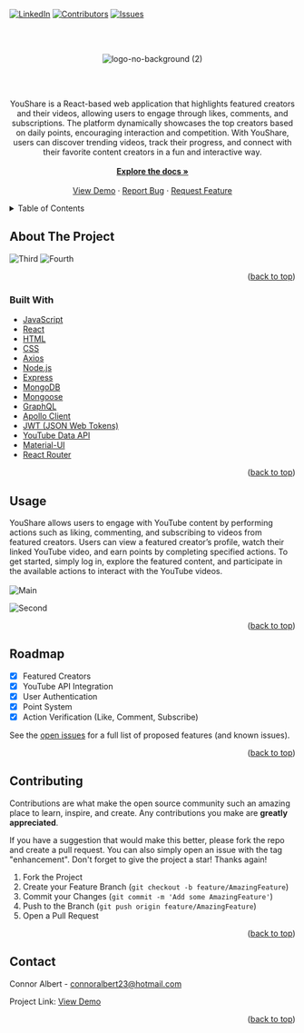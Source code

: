 <div id="top"></div>

[![LinkedIn][linkedin-shield]][linkedin-url]
[![Contributors][contributors-shield]][contributors-url]
[![Issues][issues-shield]][issues-url]



<br />
<br />
<p align="center">
  <img src="https://github.com/user-attachments/assets/683ff958-ccc6-4c00-bf17-9061d0e8e73f" alt="logo-no-background (2)" />
</p>



   
 

<br />
<br />
  <p align="center">
    YouShare is a React-based web application that highlights featured creators and their videos, allowing users to engage through likes, comments, and subscriptions. The platform dynamically showcases the top creators based on daily points, encouraging interaction and competition. With YouShare, users can discover trending videos, track their progress, and connect with their favorite content creators in a fun and interactive way.
    <br />
    <br />
    <a href="https://github.com/ConnorAlbert/YouShare"><strong>Explore the docs »</strong></a>
    <br />
    <br />
    <a href="https://YouShare-190cb1d0e6db.herokuapp.com/">View Demo</a>
    ·
    <a href="https://github.com/ConnorAlbert/YouShare/issues">Report Bug</a>
    ·
    <a href="https://github.com/ConnorAlbert/YouShare/issues">Request Feature</a>
  </p>
</div>



<!-- TABLE OF CONTENTS -->
<details>
  <summary>Table of Contents</summary>
  <ol>
    <li>
      <a href="#about-the-project">About The Project</a>
      <ul>
        <li><a href="#built-with">Built With</a></li>
      </ul>
    </li>
    <li><a href="#usage">Usage</a></li>
    <li><a href="#roadmap">Roadmap</a></li>
    <li><a href="#contributing">Contributing</a></li>
    <li><a href="#contact">Contact</a></li>
  </ol>
</details>



<!-- ABOUT THE PROJECT -->
## About The Project

![Third](https://github.com/user-attachments/assets/2cfc31c0-04b5-4f82-9a98-14361e570351)
![Fourth](https://github.com/user-attachments/assets/a9af5e12-7af4-4cf9-bdd7-7de2ba3b8241)



<p align="right">(<a href="#top">back to top</a>)</p>



### Built With
* [JavaScript](https://devdocs.io/javascript/)
* [React](https://reactjs.org/docs/getting-started.html)
* [HTML](https://devdocs.io/html/)
* [CSS](https://devdocs.io/css/)
* [Axios](https://axios-http.com/docs/intro)
* [Node.js](https://nodejs.org/en/docs/)
* [Express](https://expressjs.com/)
* [MongoDB](https://www.mongodb.com/docs/)
* [Mongoose](https://mongoosejs.com/docs/)
* [GraphQL](https://graphql.org/learn/)
* [Apollo Client](https://www.apollographql.com/docs/react/)
* [JWT (JSON Web Tokens)](https://jwt.io/introduction/)
* [YouTube Data API](https://developers.google.com/youtube/v3)
* [Material-UI](https://mui.com/)
* [React Router](https://reactrouter.com/)

<p align="right">(<a href="#top">back to top</a>)</p>

<!-- USAGE EXAMPLES -->
## Usage
YouShare allows users to engage with YouTube content by performing actions such as liking, commenting, and subscribing to videos from featured creators. Users can view a featured creator’s profile, watch their linked YouTube video, and earn points by completing specified actions. To get started, simply log in, explore the featured content, and participate in the available actions to interact with the YouTube videos.
<br/>
<br/>
![Main](https://github.com/user-attachments/assets/f7858f22-c126-4c2d-86d4-439abda0889a)
<br/> 


![Second](https://github.com/user-attachments/assets/afcc384f-c53b-45cc-8dac-07a237feb2d3)


<p float="left">
  
</p>





<p align="right">(<a href="#top">back to top</a>)</p>



<!-- ROADMAP -->
## Roadmap

* [x] Featured Creators
* [x] YouTube API Integration
* [x] User Authentication
* [x] Point System
* [x] Action Verification (Like, Comment, Subscribe)

See the [open issues](https://github.com/ConnorAlbert/YouShare/issues) for a full list of proposed features (and known issues).

<p align="right">(<a href="#top">back to top</a>)</p>



<!-- CONTRIBUTING -->
## Contributing

Contributions are what make the open source community such an amazing place to learn, inspire, and create. Any contributions you make are **greatly appreciated**.

If you have a suggestion that would make this better, please fork the repo and create a pull request. You can also simply open an issue with the tag "enhancement".
Don't forget to give the project a star! Thanks again!

1. Fork the Project
2. Create your Feature Branch (`git checkout -b feature/AmazingFeature`)
3. Commit your Changes (`git commit -m 'Add some AmazingFeature'`)
4. Push to the Branch (`git push origin feature/AmazingFeature`)
5. Open a Pull Request

<p align="right">(<a href="#top">back to top</a>)</p>


<!-- CONTACT -->
## Contact

Connor Albert - connoralbert23@hotmail.com

Project Link: <a href="https://YouShare-190cb1d0e6db.herokuapp.com/">View Demo</a>

<p align="right">(<a href="#top">back to top</a>)</p>

<!-- MARKDOWN LINKS & IMAGES -->
<!-- https://www.markdownguide.org/basic-syntax/#reference-style-links -->
[contributors-shield]: https://img.shields.io/github/contributors/ConnorAlbert/YouShare?style=for-the-badge
[contributors-url]: https://github.com/ConnorAlbert/YouShare/graphs/contributors
[issues-shield]: https://img.shields.io/github/issues/ConnorAlbert/YouShare?style=for-the-badge
[issues-url]: https://github.com/ConnorAlbert/YouShare/issues
[linkedin-shield]: https://img.shields.io/badge/-LinkedIn-black.svg?style=for-the-badge&logo=linkedin&colorB=555
[linkedin-url]: https://www.linkedin.com/in/connoralbert/
 


